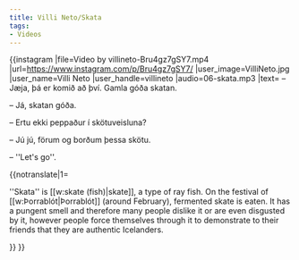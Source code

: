 ```yaml
---
title: Villi Neto/Skata
tags:
- Videos
---
```


{{instagram
|file=Video by villineto-Bru4gz7gSY7.mp4
|url=https://www.instagram.com/p/Bru4gz7gSY7/
|user_image=VilliNeto.jpg
|user_name=Villi Neto
|user_handle=villineto
|audio=06-skata.mp3
|text=
– Jæja, þá er komið að því. Gamla góða skatan.

– Já, skatan góða.

– Ertu ekki peppaður í skötuveisluna?

– Jú jú, förum og borðum þessa skötu.

– ''Let's go''.

{{notranslate|1=
<div class="video-explanation">
''Skata'' is [[w:skate (fish)|skate]], a type of ray fish. On the festival of [[w:Þorrablót|Þorrablót]] (around February), fermented skate is eaten. It has a pungent smell and therefore many people dislike it or are even disgusted by it, however people force themselves through it to demonstrate to their friends that they are authentic Icelanders.
</div>

}}
}}


